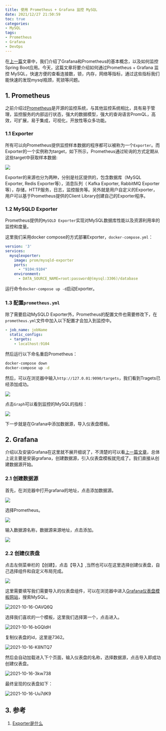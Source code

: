 ```yaml
---
title: 使用 Prometheus + Grafana 监控 MySQL
date: 2021/12/27 21:50:59
toc: true
categories:
- MySQL
tags:
- Prometheus
- Grafana
- DevOps
---
```

在[上一篇](https://juejin.cn/post/7015949319425490952)文章中，我们介绍了Grafana和Prometheus的基本概念，以及如何监控Spring Boot应用。今天，这篇文章将要介绍如何通过Prometheus + Grafana 监控 MySQL，快速方便的查看连接数，锁，内存，网络等指标，通过这些指标我们能快速的发现mysql瓶颈，死锁等问题。

<!-- more --> 

## 1. Prometheus

之前介绍过[Prometheus](https://prometheus.io/)是开源的监控系统，与其他监控系统相比，具有易于管理，监控服务的内部运行状态，强大的数据模型，强大的查询语言PromQL，高效，可扩展，易于集成，可视化，开放性等众多功能。

### 1.1 Exporter

所有可以向Prometheus提供监控样本数据的程序都可以被称为一个`Exporter`。而Exporter的一个实例称为target，如下所示，Prometheus通过轮询的方式定期从这些target中获取样本数据:

![](https://image.ldbmcs.com/2021-10-16-JOmTmD.jpg)

Exporter的来源也分为两种，分别是社区提供的，包含数据库（MySQL Exporter, Redis Exporter等），消息队列（ Kafka Exporter, RabbitMQ Exporter等），存储，HTTP服务，日志，监控服务等。另外就是用户自定义的Exporter，用户可以基于Prometheus提供的Client Library创建自己的Exporter程序。

### 1.2 MySQLD Exporter

Prometheus提供的`MySQLD Exporter`实现对MySQL数据库性能以及资源利用率的监控和度量。

这里我们采用docker compose的方式部署Exporter，`docker-compose.yml`：

```yaml
version: '3'
services:
  mysqlexporter:
    image: prom/mysqld-exporter
    ports:
      - "9104:9104"
    environment:
      - DATA_SOURCE_NAME=root:password@(mysql:3306)/database
```

运行命令`docker-compose up -d`启动Exporter。

### 1.3 配置`prometheus.yml`

除了需要启动MySQLD Exporter外，Prometheus的配置文件也需要修改下，在`prometheus.yml`文件中加入以下配置才会加入到监控中。

```yaml
- job_name: jobName
  static_configs:
  - targets:
    - localhost:9104
```

然后运行以下命名重启Prometheus：

```bash
docker-compose down
docker-compose up -d
```

然后，可以在浏览器中输入`http://127.0.01:9090/targets`，我们看到Tragets已经添加成功。

![](https://image.ldbmcs.com/2021-10-16-dqM8nR.png)

点击`Graph`可以看到监控的MySQL的指标：

![](https://image.ldbmcs.com/2021-10-16-IXUSxz.png)

下一步就是在Grafana中添加数据源，导入仪表盘模板。

## 2. Grafana

介绍以及安装Grafana在这里就不展开细说了，不清楚的可以看[上一篇文章](https://juejin.cn/post/7015949319425490952)，总体上说主要是安装grafana，创建数据源，引入仪表盘模板就完成了。我们直接从创建数据源开始。

### 2.1 创建数据源

首先，在浏览器中打开grafana的地址，点击添加数据源。

![](https://image.ldbmcs.com/2021-10-16-XrAoMT.png)

选择Prometheus。

![](https://image.ldbmcs.com/2021-10-16-I2zlcw.png)

输入数据源名称，数据源来源地址，点击添加。

![](https://image.ldbmcs.com/2021-10-16-DW6pb5.png)

### 2.2 创建仪表盘

点击左侧菜单栏的【创建】，点击【导入】,当然也可以在这里选择创建仪表盘，自己选择组件和自定义布局完成。

![](https://image.ldbmcs.com/2021-10-16-n3JndO.png)

这里需要填写我们需要导入的仪表盘组件，可以在浏览器中进入[Grafana仪表盘模板网站](https://grafana.com/grafana/dashboards/)，搜索MySQL。

![2021-10-16-OAVQ6Q](https://image.ldbmcs.com/2021-10-16-OAVQ6Q.png)

选择我们喜欢的一个模板，这里我们选择第一个，点击进入。

![2021-10-16-bGQldH](https://image.ldbmcs.com/2021-10-16-bGQldH.png)

复制仪表盘的id，这里是7362。

![2021-10-16-K8NTQ7](https://image.ldbmcs.com/2021-10-16-K8NTQ7.png)

然后会自动加载进入下个页面，输入仪表盘的名称，选择数据源，点击导入即成功创建仪表盘。

![2021-10-16-3kw738](https://image.ldbmcs.com/2021-10-16-3kw738.png)

最终呈现的仪表盘如下：

![2021-10-16-Uu7dK9](https://image.ldbmcs.com/2021-10-16-Uu7dK9.png)

## 3. 参考

1. [Exporter是什么](https://yunlzheng.gitbook.io/prometheus-book/part-ii-prometheus-jin-jie/exporter/what-is-prometheus-exporter)
